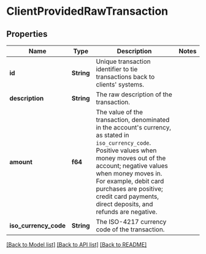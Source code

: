 # ClientProvidedRawTransaction

## Properties

Name | Type | Description | Notes
------------ | ------------- | ------------- | -------------
**id** | **String** | Unique transaction identifier to tie transactions back to clients' systems. | 
**description** | **String** | The raw description of the transaction. | 
**amount** | **f64** | The value of the transaction, denominated in the account's currency, as stated in `iso_currency_code`. Positive values when money moves out of the account; negative values when money moves in. For example, debit card purchases are positive; credit card payments, direct deposits, and refunds are negative. | 
**iso_currency_code** | **String** | The ISO-4217 currency code of the transaction. | 

[[Back to Model list]](../README.md#documentation-for-models) [[Back to API list]](../README.md#documentation-for-api-endpoints) [[Back to README]](../README.md)


